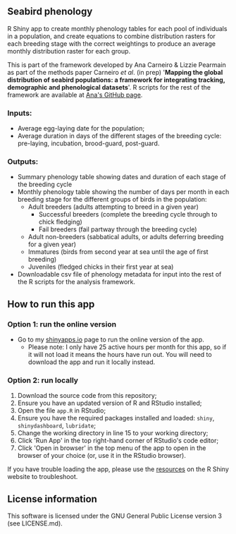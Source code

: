 ## Seabird phenology

R Shiny app to create monthly phenology tables for each pool of individuals in a population, and create equations to combine distribution rasters for each breeding stage with the correct weightings to produce an average monthly distribution raster for each group. 

This is part of the framework developed by Ana Carneiro & Lizzie Pearmain as part of the methods paper Carneiro *et al*. (in prep) '**Mapping the global distribution of seabird populations: a framework for integrating tracking, demographic and phenological datasets**'. R scripts for the rest of the framework are available at [Ana's GitHub page](https://github.com/anacarneiro/DensityMaps).

### Inputs:
- Average egg-laying date for the population;
- Average duration in days of the different stages of the breeding cycle: pre-laying, incubation, brood-guard, post-guard.

### Outputs:
* Summary phenology table showing dates and duration of each stage of the breeding cycle
* Monthly phenology table showing the number of days per month in each breeding stage for the different groups of birds in the population:
    * Adult breeders (adults attempting to breed in a given year)
        * Successful breeders (complete the breeding cycle through to chick fledging)
        * Fail breeders (fail partway through the breeding cycle)
    * Adult non-breeders (sabbatical adults, or adults deferring breeding for a given year)
    * Immatures (birds from second year at sea until the age of first breeding)
    * Juveniles (fledged chicks in their first year at sea)
* Downloadable csv file of phenology metadata for input into the rest of the R scripts for the analysis framework.

## How to run this app

### Option 1: run the online version
* Go to my [shinyapps.io](https://lizziepear.shinyapps.io/seabird-phenology/) page to run the online version of the app.
    * Please note: I only have 25 active hours per month for this app, so if it will not load it means the hours have run out. You will need to download the app and run it locally instead.

### Option 2: run locally
1. Download the source code from this repository;
1. Ensure you have an updated version of R and RStudio installed;
1. Open the file `app.R` in RStudio;
1. Ensure you have the required packages installed and loaded: `shiny`, `shinydashboard`, `lubridate`;
1. Change the working directory in line 15 to your working directory;
1. Click 'Run App' in the top right-hand corner of RStudio's code editor;
1. Click 'Open in browser' in the top menu of the app to open in the browser of your choice (or, use it in the RStudio browser).

If you have trouble loading the app, please use the [resources](https://shiny.rstudio.com/tutorial/) on the R Shiny website to troubleshoot.

## License information
This software is licensed under the GNU General Public License version 3 (see LICENSE.md).
